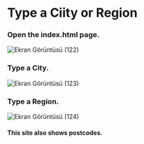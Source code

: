 # Type a Ciity or Region

### Open the index.html page.
![Ekran Görüntüsü (122)](https://user-images.githubusercontent.com/48553941/96333700-2355ac00-1074-11eb-8201-01fb114a5c97.png)

### Type a City.
![Ekran Görüntüsü (123)](https://user-images.githubusercontent.com/48553941/96333703-26e93300-1074-11eb-83aa-4a08e89cf274.png)

### Type a Region.
![Ekran Görüntüsü (124)](https://user-images.githubusercontent.com/48553941/96333713-2a7cba00-1074-11eb-804e-5cbe49f3a229.png)

#### This site also shows postcodes.